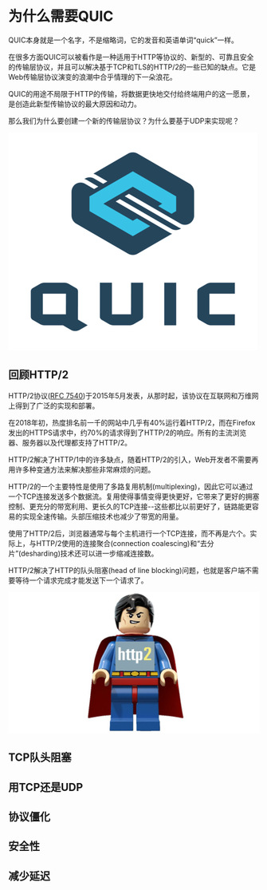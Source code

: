 # 为什么需要QUIC

QUIC本身就是一个名字，不是缩略词，它的发音和英语单词“quick”一样。

在很多方面QUIC可以被看作是一种适用于HTTP等协议的、新型的、可靠且安全的传输层协议，并且可以解决基于TCP和TLS的HTTP/2的一些已知的缺点。它是Web传输层协议演变的浪潮中合乎情理的下一朵浪花。

QUIC的用途不局限于HTTP的传输，将数据更快地交付给终端用户的这一愿景，是创造此新型传输协议的最大原因和动力。

那么我们为什么要创建一个新的传输层协议？为什么要基于UDP来实现呢？

![](../public/quic.png)

## 回顾HTTP/2
HTTP/2协议([RFC 7540](https://httpwg.org/specs/rfc7540.html))于2015年5月发表，从那时起，该协议在互联网和万维网上得到了广泛的实现和部署。

在2018年初，热度排名前一千的网站中几乎有40%运行着HTTP/2，而在Firefox发出的HTTPS请求中，约70%的请求得到了HTTP/2的响应。所有的主流浏览器、服务器以及代理都支持了HTTP/2。

HTTP/2解决了HTTP/1中的许多缺点，随着HTTP/2的引入，Web开发者不需要再用许多种变通方法来解决那些非常麻烦的问题。

HTTP/2的一个主要特性是使用了多路复用机制(multiplexing)，因此它可以通过一个TCP连接发送多个数据流。复用使得事情变得更快更好，它带来了更好的拥塞控制、更充分的带宽利用、更长久的TCP连接--这些都比以前更好了，链路能更容易的实现全速传输。头部压缩技术也减少了带宽的用量。

使用了HTTP/2后，浏览器通常与每个主机进行一个TCP连接，而不再是六个。实际上，与HTTP/2使用的连接聚合(connection coalescing)和“去分片”(desharding)技术还可以进一步缩减连接数。

HTTP/2解决了HTTP的队头阻塞(head of line blocking)问题，也就是客户端不需要等待一个请求完成才能发送下一个请求了。

![](../public/h2-man.jpg)


## TCP队头阻塞
## 用TCP还是UDP
## 协议僵化
## 安全性
## 减少延迟